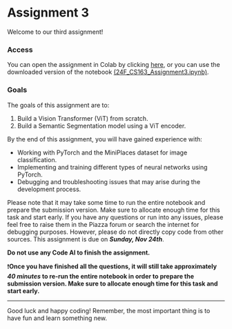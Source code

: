 # Assignment 3

Welcome to our third assignment!

### Access
You can open the assignment in Colab by clicking [here](https://colab.research.google.com/drive/1vYI2YDMENCpVKQCl7FX6Dew4tUEOxrsh?usp=sharing), or you can use the downloaded version of the notebook [(24F_CS163_Assignment3.ipynb)](./24F_CS163_Assignment3.ipynb).

### Goals
The goals of this assignment are to:

1. Build a Vision Transformer (ViT) from scratch.
2. Build a Semantic Segmentation model using a ViT encoder.
 

By the end of this assignment, you will have gained experience with:

- Working with PyTorch and the MiniPlaces dataset for image classification.
- Implementing and training different types of neural networks using PyTorch.
- Debugging and troubleshooting issues that may arise during the development process.

Please note that it may take some time to run the entire notebook and prepare the submission version. Make sure to allocate enough time for this task and start early. If you have any questions or run into any issues, please feel free to raise them in the Piazza forum or search the internet for debugging purposes. However, please do not directly copy code from other sources.
This assignment is due on ***Sunday, Nov 24th***.

**Do not use any Code AI to finish the assignment.**

❗**Once you have finished all the questions, it will still take approximately *40 minutes* to re-run the entire notebook in order to prepare the submission version. Make sure to allocate enough time for this task and start early.**



---

Good luck and happy coding! Remember, the most important thing is to have fun and learn something new.
